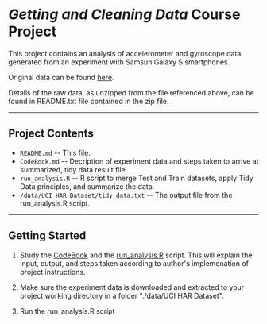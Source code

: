 # *Getting and Cleaning Data* Course Project
This project contains an analysis of accelerometer and gyroscope data generated from an experiment with Samsun Galaxy S smartphones.  

Original data can be found [here](https://d396qusza40orc.cloudfront.net/getdata%2Fprojectfiles%2FUCI%20HAR%20Dataset.zip).

Details of the raw data, as unzipped from the file referenced above, can be found in README.txt file contained in the zip file.

-------------------------

## Project Contents
  - `README.md` -- This file.
  - `CodeBook.md` -- Decription of experiment data and steps taken to arrive at summarized, tidy data result file.
  - `run_analysis.R` -- R script to merge Test and Train datasets, apply Tidy Data principles, and summarize the data.
  - `/data/UCI HAR Dataset/tidy_data.txt` -- The output file from the run_analysis.R script.

-------------------------

## Getting Started
1. Study the [CodeBook](CodeBook.md) and the [run_analysis.R](run_analysis.R) script.  This will explain the input, output, and steps taken according to author's implemenation of project instructions.

2. Make sure the experiment data is downloaded and extracted to your project working directory in a folder "./data/UCI HAR Dataset".

3. Run the run_analysis.R script

